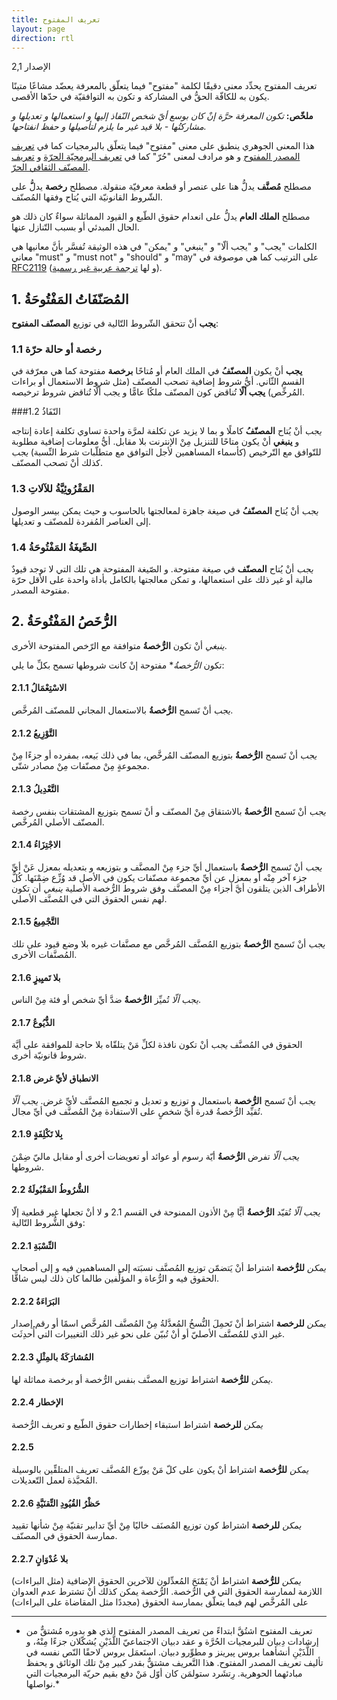 ```yaml
---
title: تعريف المفتوح
layout: page
direction: rtl
---
```


الإصدار 2,1

تعريف المفتوح يحدِّد معنى دقيقًا لكلمة "مفتوح" فيما يتعلّق بالمعرفة يعضّد مشاعًا متينًا يكون به للكافّة الحقُّ في المشاركة و تكون به التوافقيّة في حدّها الأقصى.

**ملخّص:** *تكون المعرفة حرَّة إنْ كان بوسع أيّ شخص النّفاذ إليها و استعمالها و تعديلها و مشاركتُها - بلا قيد غير ما يلزم لتأصيلها و حفظ انفتاحها.*

هذا المعنى الجوهري ينطبق على معنى "مفتوح" فيما يتعلّق بالبرمجيات كما في [تعريف المصدر المفتوح](https://ar.wikipedia.org/wiki/%D8%AA%D8%B9%D8%B1%D9%8A%D9%81_%D8%A7%D9%84%D9%85%D8%B5%D8%AF%D8%B1_%D8%A7%D9%84%D9%85%D9%81%D8%AA%D9%88%D8%AD) و هو مرادف لمعنى "حُرّ" كما في [تعريف البرمجيّة الحرّة](https://ar.wikipedia.org/wiki/%D8%AA%D8%B9%D8%B1%D9%8A%D9%81_%D8%A7%D9%84%D8%A8%D8%B1%D9%85%D8%AC%D9%8A%D8%A9_%D8%A7%D9%84%D8%AD%D8%B1%D9%91%D8%A9) و [تعريف المصنّف الثقافي الحرّ](https://ar.wikipedia.org/wiki/%D8%AA%D8%B9%D8%B1%D9%8A%D9%81_%D8%A7%D9%84%D9%85%D8%B5%D9%86%D9%91%D9%81_%D8%A7%D9%84%D8%AB%D9%82%D8%A7%D9%81%D9%8A_%D8%A7%D9%84%D8%AD%D8%B1%D9%91).

مصطلح **مُصنَّف** يدلُّ هنا على عنصر أو قطعة معرفيّة منقولة.
مصطلح **رخصة** يدلُّّ على الشّروط القانونيّة التي يُتاح وفقها المُصنّف.

مصطلح **الملك العام** يدلُّ على انعدام حقوق الطّبع و القيود المماثلة سواءٌ كان ذلك هو الحال المبدئي أو بسبب التّنازل عنها.

الكلمات "يجب" و "يجب ألّا" و "ينبغي" و "يمكن" في هذه الوثيقة تُفسَّر بأنَّ معانيها هي معاني "must" و "must not" و "should" و "may" على الترتيب كما هي موصوفة في [RFC2119](https://tools.ietf.org/html/rfc2119) (و لها [ترجمة عربية غير رسمية](https://arabdigitalexpression.org/wiki/RFC2119)).

## 1. المُصَنّفَاتُ المَفْتُوحَةُ

**يجب** أنْ تتحقق الشّروط التّالية في توزيع **المصنّف المفتوح**:

### 1.1 رخصة أو حالة حرّة

**يجب** أنْ يكون **المصنّفُ** في الملك العام أو مُتاحًا **برخصة** مفتوحة كما هي معرّفة في القسم الثّاني. أيُّ شروط إضافية تصحب المصنّف (مثل شروط الاستعمال أو براءات المُرخِّص) **يجب ألًا** تُناقض كون المصنّف ملكًا عامًّا و يجب ألَّا تُناقض شروط ترخيصه.

###1.2 النّفَاذُ

*يجب* أنْ يُتاح **المصنّفُ** كاملًا و بما لا يزيد عن تكلفة لمرَّة واحدة تساوي تكلفة إعادة إنتاجه و **ينبغي** أنْ يكون متاحًا للتنزيل مِنْ الإنترنت بلا مقابل.
أيُّ معلومات إضافية مطلوبة للتّوافق مع التّرخيص (كأسماء المساهمين لأجل التوافق مع متطلّبات شرط النِّسبة) *يجب* كذلك أنْ تصحب المصنّف.

### 1.3 المَقْرُوئِيَّةُ للآلاتِ
*يجب* أنْ يُتاح **المصنّفُ** في صيغة جاهزة لمعالجتها بالحاسوب و حيث يمكن بيسر الوصول إلى العناصر المُفردة للمصنّف و تعديلها.

### 1.4 الصِّيغَةُ المَفْتُوحَةُ
*يجب* أنْ يُتاح **المصنّف** في صيغة مفتوحة. و الصّيغة المفتوحة هي تلك التي لا توجد قيودٌ مالية أو غير ذلك على استعمالها، و تمكن معالجتها بالكامل بأداة واحدة على الأقل حرّة مفتوحة المصدر.

## 2. الرُّخَصُ المَفْتُوحَةُ

*ينبغي* أنْ تكون **الرُّخصةُ** متوافقة مع الرّخص المفتوحة الأخرى.

تكون *الرُّخصةُ** مفتوحة إنْ كانت شروطها تسمح بكلِّ ما يلي:

#### 2.1.1 الاسْتِعْمَالُ

*يجب* أنْ تَسمح **الرُّخصةُ** بالاستعمال المجاني للمصنّف المُرخَّص.

#### 2.1.2 التَّوْزِيعُ

*يجب* أنْ تَسمح **الرُّخصةُ** بتوزيع المصنّف المُرخَّص، بما في ذلك بَيعه، بمفرده أو جزءًا مِنْ مجموعةٍ مِنْ مصنّفات مِنْ مصادر شتّى.

#### 2.1.3 التَّعْدِيلُ

*يجب* أنْ تَسمح **الرُّخصةُ** بالاشتقاق مِنْ المصنّف و أنْ تسمح بتوزيع المشتقات بنفس رخصة المصنّف الأصلي المُرخَّص.

#### 2.1.4 الاجْتِزَاءُ

*يجب* أنْ تَسمح **الرُّخصةُ** باستعمال أيِّ جزء مِنْ المصنَّف و بتوزيعه و بتعديله بمعزل عَنْ أيِّ جزء آخر مِنْه أو بمعزل عن أيِّ مجموعة مصنّفات يكون في الأصل قد وُزِّع ضِمْنَها. كُلُّ الأطراف الذين يتلقون أيَّ أجزاء مِنْ المصنَّف وفق شروط الرُّخصة الأصلية *ينبغي* أن تكون لهم نفس الحقوق التي في المُصنَّف الأصلي.

#### 2.1.5 التَّجْمِيعُ

*يجب* أنْ تَسمح **الرُّخصةُ** بتوزيع المُصنَّف المُرخَّص مع مصنَّفات غيره بلا وضع قيود على تلك المُصنَّفات الأخرى.

#### 2.1.6 بلا تَميِيزٍ

*يجب ألّا* تُميِّز **الرُّخصةُ** ضدَّ أيِّ شخص أو فئة مِنْ الناس.

#### 2.1.7 الذُّيُوعُ

الحقوق في المُصنَّف *يجب* أنْ تكون نافذة لكلِّ مَنْ يتلقّاه بلا حاجة للموافقة على أيَّة شروط قانونيّة أخرى.

#### 2.1.8 الانطباق لأيِّ غرض

*يجب* أنْ تَسمح **الرُّخصة** باستعمال و توزيع و تعديل و تجميع المُصنَّف لأيِّ غرض. *يجب ألّا* تُقيِّد الرُّخصةُ قدرة أيَّ شخصٍ على الاستفادة مِنْ المُصنَّف في أيِّ مجال.

#### 2.1.9 بِلا تَكْلِفَةٍ

*يجب ألّا* تفرض **الرُّخصةُ** أيّة رسوم أو عوائد أو تعويضات أخرى أو مقابل ماليّ ضِمْنَ شروطها.

#### 2.2 الشُّرُوطُ المَقْبُولَةُ

*يجب ألّا* تُقيّد **الرُّخصةُ** أيًّا مِنْ الأذون الممنوحة في القسم 2.1 و لا أنْ تجعلها غير قطعية إلّا وفق الشُّروط التّالية:

#### 2.2.1 النِّسْبَةِ

*يمكن* **للرُّخصة** اشتراط أنْ يَتضمّن توزيع المُصنَّف نسبَته إلى المساهمين فيه و إلى أصحاب الحقوق فيه و الرُّعاة و المؤلِّفين طالما كان ذلك ليس شاقًّا.

#### 2.2.2 البَرَاءَةُ

*يمكن* **للرخصة** اشتراط أنْ تَحمِلَ النُّسخُ المُعدَّلةُ مِنْ المُصنَّف المُرخَّص اسمًا أو رقم إصدار غير الذي للمُصنَّف الأصليّ أو أنْ تُبيّن على نحو غير ذلك التغييرات التي أُحدِثَت.

#### 2.2.3 المُشارَكَةُ بالمِثْلِ

*يمكن* **للرُّخصة** اشتراط توزيع المصنَّف بنفس الرُّخصة أو برخصة مماثلة لها.

#### 2.2.4 الإخطار

*يمكن* **للرخصة** اشتراط استبقاء إخطارات حقوق الطّبع و تعريف الرُّخصة

#### 2.2.5

*يمكن* **للرُّخصة** اشتراط أنْ يكون على كلّ مَنْ يوزّع المُصنَّف تعريف المتلقِّين بالوسيلة المُحبَّذة لعمل التّعديلات.

#### 2.2.6 حَظْرُ القُيُودِ التِّقنَيَّةِ

*يمكن* **للرخصة** اشتراط كون توزيع المُصنَف خاليًا مِنْ أيِّ تدابير تقنيّة مِنْ شأنها تقييد ممارسة الحقوق في المصنّف.

#### 2.2.7 بلا عُدْوَانٍ

*يمكن* **للرُّخصة** اشتراط أنْ يَمَْنَحَ المُعدِّلون للآخرين الحقوق الإضافية (مثل البراءات) اللازمة لممارسة الحقوق التي في الرُّخصة. الرُّخصة يمكن كذلك أنْ تشترط عدم العدوان على المُرخَّص لهم فيما يتعلّق بممارسة الحقوق (مجددًا مثل المقاضاة على البراءات)

----
* تعريف المفتوح اشتُقَّ ابتداءً من تعريف المصدر المفتوح الذي هو بدوره مُشتقٌّ من إرشادات دِبيان للبرمجيات الحُرَّة و عقد دبيان الاجتماعيّ اللَّذَيْنِ يُشكّلان جزءًا مِنْهُ، و اللَّذَيْنِ أنشأهما بروس پيرينز و مطوِّرو دبيان. استَعمَل بروس لاحقًا النّص نفسه في تأليف تعريف المصدر المفتوح. هذا التَّعريف مشتقٌّ بقدر كبير مِنْ تلك الوثائق و يحفظ مبادئهما الحوهرية. رِتشَرد ستولمَن كان أوّل مَنْ دفع بقيم حريّة البرمجيات التي نواصلها.*
